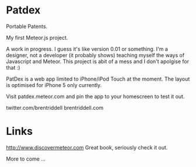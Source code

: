 # Patdex

Portable Patents.

My first Meteor.js project. 

A work in progress. I guess it's like version 0.01 or something. I'm a designer, not a developer (it probably shows) teaching myself the ways of Javascript and Meteor. This project is abit of a mess and I don't apolgise for that :) 

PatDex is a web app limited to iPhone/iPod Touch at the moment. 
The layout is optimised for iPhone 5 only currently.

Visit patdex.meteor.com and pin the app to your homescreen to test it out.

twitter.com/brentriddell
brentriddell.com

# Links

http://www.discovermeteor.com
Great book, seriously check it out.

More to come ...


